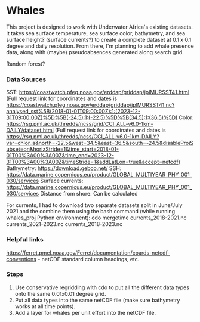 # Whales

This project is designed to work with Underwater Africa's existing datasets. It takes sea surface temperature, sea surface color, bathymetry, and sea surface height? (surface currents?) to create a complete dataset at 0.1 x 0.1 degree and daily resolution. From there, I'm planning to add whale presence data, along with (maybe) pseudoabsences generated along search grid.

Random forest?

### Data Sources

SST: https://coastwatch.pfeg.noaa.gov/erddap/griddap/jplMURSST41.html
(Full request link for coordinates and dates is https://coastwatch.pfeg.noaa.gov/erddap/griddap/jplMURSST41.nc?analysed_sst%5B(2018-01-01T09:00:00Z):1:(2023-12-31T09:00:00Z)%5D%5B(-24.5):1:(-22.5)%5D%5B(34.5):1:(36.5)%5D)
Color: https://rsg.pml.ac.uk/thredds/ncss/grid/CCI_ALL-v6.0-1km-DAILY/dataset.html
(Full request link for coordinates and dates is https://rsg.pml.ac.uk/thredds/ncss/CCI_ALL-v6.0-1km-DAILY?var=chlor_a&north=-22.5&west=34.5&east=36.5&south=-24.5&disableProjSubset=on&horizStride=1&time_start=2018-01-01T00%3A00%3A00Z&time_end=2023-12-31T00%3A00%3A00Z&timeStride=1&addLatLon=true&accept=netcdf)
Bathymetry: https://download.gebco.net/
SSH: https://data.marine.copernicus.eu/product/GLOBAL_MULTIYEAR_PHY_001_030/services
Surface currents: https://data.marine.copernicus.eu/product/GLOBAL_MULTIYEAR_PHY_001_030/services
Distance from shore: Can be calculated

For currents, I had to download two separate datasets split in June/July 2021 and the combine them using the bash command (while running whales_proj Python environment): cdo mergetime currents_2018-2021.nc currents_2021-2023.nc currents_2018-2023.nc

### Helpful links
https://ferret.pmel.noaa.gov/Ferret/documentation/coards-netcdf-conventions - netCDF standard column headings, etc.

### Steps
1. Use conservative regridding with cdo to put all the different data types onto the same 0.01x0.01 degree grid.
2. Put all data types into the same netCDF file (make sure bathymetry works at all time points).
3. Add a layer for whales per unit effort into the netCDF file.


